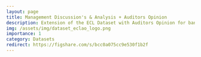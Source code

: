 ```yaml
---
layout: page
title: Management Discussion's & Analysis + Auditors Opinion
description: Extension of the ECL Dataset with Auditors Opinion for bankruptcy prediction
img: /assets/img/dataset_eclao_logo.png
importance: 1
category: Datasets
redirect: https://figshare.com/s/bcc0a075cc9e530f1b2f
---
```

